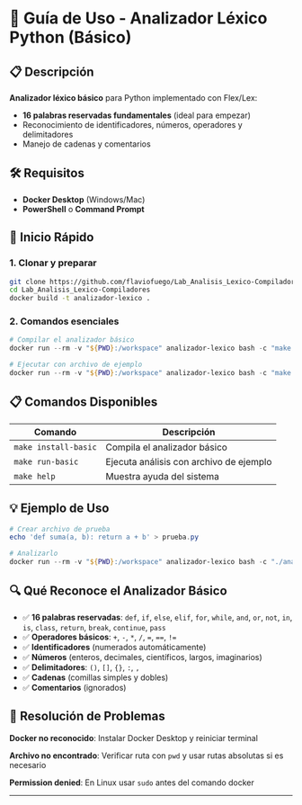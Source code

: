 # 🚀 Guía de Uso - Analizador Léxico Python (Básico)

## 📋 Descripción
**Analizador léxico básico** para Python implementado con Flex/Lex:
- **16 palabras reservadas fundamentales** (ideal para empezar)
- Reconocimiento de identificadores, números, operadores y delimitadores
- Manejo de cadenas y comentarios

## 🛠️ Requisitos
- **Docker Desktop** (Windows/Mac)
- **PowerShell** o **Command Prompt**

## 🚀 Inicio Rápido

### 1. Clonar y preparar
```bash
git clone https://github.com/flaviofuego/Lab_Analisis_Lexico-Compiladores.git
cd Lab_Analisis_Lexico-Compiladores
docker build -t analizador-lexico .
```

### 2. Comandos esenciales

```powershell
# Compilar el analizador básico
docker run --rm -v "${PWD}:/workspace" analizador-lexico bash -c "make install-basic"

# Ejecutar con archivo de ejemplo
docker run --rm -v "${PWD}:/workspace" analizador-lexico bash -c "make run-basic"
```

## 📋 Comandos Disponibles

| Comando | Descripción |
|---------|-------------|
| `make install-basic` | Compila el analizador básico |
| `make run-basic` | Ejecuta análisis con archivo de ejemplo |
| `make help` | Muestra ayuda del sistema |

## 💡 Ejemplo de Uso

```powershell
# Crear archivo de prueba
echo 'def suma(a, b): return a + b' > prueba.py

# Analizarlo
docker run --rm -v "${PWD}:/workspace" analizador-lexico bash -c "./analizador_basico prueba.py"
```

## 🔍 Qué Reconoce el Analizador Básico

- ✅ **16 palabras reservadas**: `def`, `if`, `else`, `elif`, `for`, `while`, `and`, `or`, `not`, `in`, `is`, `class`, `return`, `break`, `continue`, `pass`
- ✅ **Operadores básicos**: `+`, `-`, `*`, `/`, `=`, `==`, `!=`
- ✅ **Identificadores** (numerados automáticamente)
- ✅ **Números** (enteros, decimales, científicos, largos, imaginarios)
- ✅ **Delimitadores**: `()`, `[]`, `{}`, `:`, `,`
- ✅ **Cadenas** (comillas simples y dobles)
- ✅ **Comentarios** (ignorados)

## 🔧 Resolución de Problemas

**Docker no reconocido**: Instalar Docker Desktop y reiniciar terminal

**Archivo no encontrado**: Verificar ruta con `pwd` y usar rutas absolutas si es necesario

**Permission denied**: En Linux usar `sudo` antes del comando docker

---